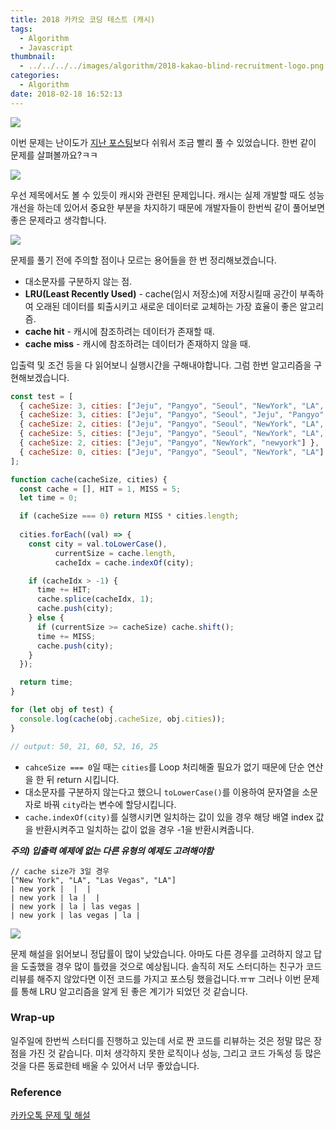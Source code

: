 ```yaml
---
title: 2018 카카오 코딩 테스트 (캐시)
tags:
  - Algorithm
  - Javascript
thumbnail:
  - ../../../../images/algorithm/2018-kakao-blind-recruitment-logo.png
categories:
  - Algorithm
date: 2018-02-18 16:52:13
---
```



![](../../../../images/algorithm/2018-kakao-blind-recruitment-logo.png)

이번 문제는 난이도가 [지난 포스팅](https://jason0853.github.io/2018/02/12/2018-kakao-blind-recruitment-round-1-2/)보다 쉬워서 조금 빨리 풀 수 있었습니다. 한번 같이 문제를 살펴볼까요?ㅋㅋ

![](../../../../images/algorithm/2018-kakao-blind-recruitment-round-1-3-01.png)

우선 제목에서도 볼 수 있듯이 캐시와 관련된 문제입니다. 캐시는 실제 개발할 때도 성능 개선을 하는데 있어서 중요한 부분을 차지하기 때문에 개발자들이 한번씩 같이 풀어보면 좋은 문제라고 생각합니다.

![](../../../../images/algorithm/2018-kakao-blind-recruitment-round-1-3-02.png)

문제를 풀기 전에 주의할 점이나 모르는 용어들을 한 번 정리해보겠습니다.

* 대소문자를 구분하지 않는 점.
* **LRU(Least Recently Used)** - cache(임시 저장소)에 저장시킬때 공간이 부족하여 오래된 데이터를 퇴출시키고 새로운 데이터로 교체하는 가장 효율이 좋은 알고리즘.
* **cache hit** - 캐시에 참조하려는 데이터가 존재할 때.
* **cache miss** - 캐시에 참조하려는 데이터가 존재하지 않을 때.

입출력 및 조건 등을 다 읽어보니 실행시간을 구해내야합니다. 그럼 한번 알고리즘을 구현해보겠습니다.

``` js
const test = [
  { cacheSize: 3, cities: ["Jeju", "Pangyo", "Seoul", "NewYork", "LA", "Jeju", "Pangyo", "Seoul", "NewYork", "LA"] },
  { cacheSize: 3, cities: ["Jeju", "Pangyo", "Seoul", "Jeju", "Pangyo", "Seoul", "Jeju", "Pangyo", "Seoul"] },
  { cacheSize: 2, cities: ["Jeju", "Pangyo", "Seoul", "NewYork", "LA", "SanFrancisco", "Seoul", "Rome", "Paris", "Jeju", "NewYork", "Rome"] },
  { cacheSize: 5, cities: ["Jeju", "Pangyo", "Seoul", "NewYork", "LA", "SanFrancisco", "Seoul", "Rome", "Paris", "Jeju", "NewYork", "Rome"] },
  { cacheSize: 2, cities: ["Jeju", "Pangyo", "NewYork", "newyork"] },
  { cacheSize: 0, cities: ["Jeju", "Pangyo", "Seoul", "NewYork", "LA"] }
];

function cache(cacheSize, cities) {
  const cache = [], HIT = 1, MISS = 5;
  let time = 0;

  if (cacheSize === 0) return MISS * cities.length;
  
  cities.forEach((val) => {
    const city = val.toLowerCase(),
          currentSize = cache.length,
          cacheIdx = cache.indexOf(city);

    if (cacheIdx > -1) {
      time += HIT;
      cache.splice(cacheIdx, 1);
      cache.push(city);
    } else {
      if (currentSize >= cacheSize) cache.shift();
      time += MISS;
      cache.push(city);
    }
  });

  return time;
}

for (let obj of test) {
  console.log(cache(obj.cacheSize, obj.cities));
}

// output: 50, 21, 60, 52, 16, 25
```

* <code>cahceSize === 0</code>일 때는 <code>cities</code>를 Loop 처리해줄 필요가 없기 때문에 단순 연산을 한 뒤 return 시킵니다.
* 대소문자를 구분하지 않는다고 했으니 <code>toLowerCase()</code>를 이용하여 문자열을 소문자로 바꿔 <code>city</code>라는 변수에 할당시킵니다.
* <code>cache.indexOf(city)</code>를 실행시키면 일치하는 값이 있을 경우 해당 배열 index 값을 반환시켜주고 일치하는 값이 없을 경우 -1을 반환시켜줍니다.

***주의) 입출력 예제에 없는 다른 유형의 예제도 고려해야함***

``` plain
// cache size가 3일 경우
["New York", "LA", "Las Vegas", "LA"]
| new york |  |  |
| new york | la |  |
| new york | la | las vegas |
| new york | las vegas | la |
```

![](../../../../images/algorithm/2018-kakao-blind-recruitment-round-1-3-03.png)

문제 해설을 읽어보니 정답률이 많이 낮았습니다. 아마도 다른 경우를 고려하지 않고 답을 도출했을 경우 많이 틀렸을 것으로 예상됩니다. 솔직히 저도 스터디하는 친구가 코드 리뷰를 해주지 않았다면 이전 코드를 가지고 포스팅 했을겁니다.ㅠㅠ 그러나 이번 문제를 통해 LRU 알고리즘을 알게 된 좋은 계기가 되었던 것 같습니다.

### Wrap-up

일주일에 한번씩 스터디를 진행하고 있는데 서로 짠 코드를 리뷰하는 것은 정말 많은 장점을 가진 것 같습니다. 미처 생각하지 못한 로직이나 성능, 그리고 코드 가독성 등 많은 것을 다른 동료한테 배울 수 있어서 너무 좋았습니다.

### Reference

[카카오톡 문제 및 해설](http://tech.kakao.com/2017/09/27/kakao-blind-recruitment-round-1/)





